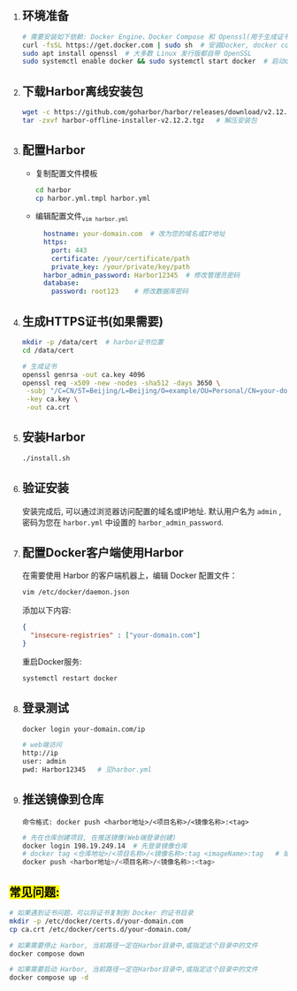 1. ## 环境准备
    ```bash
    # 需要安装如下依赖: Docker Engine、Docker Compose 和 Openssl(用于生成证书)
    curl -fsSL https://get.docker.com | sudo sh  # 安装Docker, docker compose已经内置于docker engine中,因此不需额外安装
    sudo apt install openssl  # 大多数 Linux 发行版都自带 OpenSSL
    sudo systemctl enable docker && sudo systemctl start docker  # 启动docker服务并设置开机自启
    ```
2. ## 下载Harbor离线安装包
    ```bash
    wget -c https://github.com/goharbor/harbor/releases/download/v2.12.2/harbor-offline-installer-v2.12.2.tgz  # 可自行选择版本
    tar -zxvf harbor-offline-installer-v2.12.2.tgz   # 解压安装包
    ```
3. ## 配置Harbor
    - 复制配置文件模板
      ```bash
      cd harbor
      cp harbor.yml.tmpl harbor.yml
      ```
    - 编辑配置文件<sub>`vim harbor.yml`</sub>
      ```yaml
        hostname: your-domain.com  # 改为您的域名或IP地址
        https:
          port: 443
          certificate: /your/certificate/path
          private_key: /your/private/key/path
        harbor_admin_password: Harbor12345  # 修改管理员密码
        database:
          password: root123    # 修改数据库密码
      ```
4. ## 生成HTTPS证书(如果需要)
    ```bash
    mkdir -p /data/cert  # harbor证书位置
    cd /data/cert
    
    # 生成证书
    openssl genrsa -out ca.key 4096
    openssl req -x509 -new -nodes -sha512 -days 3650 \
     -subj "/C=CN/ST=Beijing/L=Beijing/O=example/OU=Personal/CN=your-domain.com" \
     -key ca.key \
     -out ca.crt
    ```
5. ## 安装Harbor
    ```bash
    ./install.sh
    ```
6. ## 验证安装
    安装完成后, 可以通过浏览器访问配置的域名或IP地址. 默认用户名为 `admin` , 密码为您在 `harbor.yml` 中设置的 `harbor_admin_password`.
7. ## 配置Docker客户端使用Harbor
    在需要使用 Harbor 的客户端机器上，编辑 Docker 配置文件：
    ```bash
    vim /etc/docker/daemon.json
    ```
    添加以下内容:
    ```json
    {
      "insecure-registries" : ["your-domain.com"]
    }
    ```
    重启Docker服务:
    ```bash
    systemctl restart docker
    ```
8. ## 登录测试
    ```bash
    docker login your-domain.com/ip

    # web端访问
    http://ip
    user: admin
    pwd: Harbor12345   # 见harbor.yml
    ```
9. ## 推送镜像到仓库
    `命令格式: docker push <harbor地址>/<项目名称>/<镜像名称>:<tag>`
   
    ```bash
    # 先在仓库创建项目, 在推送镜像(Web端登录创建)
    docker login 198.19.249.14  # 先登录镜像仓库
    # docker tag <仓库地址>/<项目名称>/<镜像名称>:tag <imageName>:tag   # 如果镜像名不包含仓库地址和项目名称的话, 则重新打个tag
    docker push <harbor地址>/<项目名称>/<镜像名称>:<tag>
    ```
## <mark>常见问题:</mark>
```bash
# 如果遇到证书问题，可以将证书复制到 Docker 的证书目录
mkdir -p /etc/docker/certs.d/your-domain.com
cp ca.crt /etc/docker/certs.d/your-domain.com/

# 如果需要停止 Harbor, 当前路径一定在Harbor目录中,或指定这个目录中的文件
docker compose down

# 如果需要启动 Harbor, 当前路径一定在Harbor目录中,或指定这个目录中的文件
docker compose up -d
```
